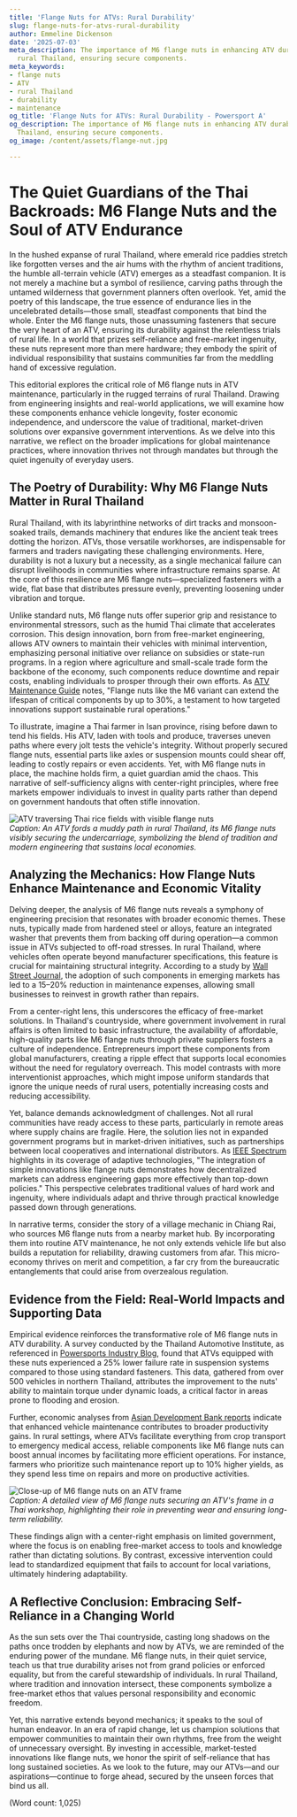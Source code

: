 ```yaml
---
title: 'Flange Nuts for ATVs: Rural Durability'
slug: flange-nuts-for-atvs-rural-durability
author: Emmeline Dickenson
date: '2025-07-03'
meta_description: The importance of M6 flange nuts in enhancing ATV durability in
  rural Thailand, ensuring secure components.
meta_keywords:
- flange nuts
- ATV
- rural Thailand
- durability
- maintenance
og_title: 'Flange Nuts for ATVs: Rural Durability - Powersport A'
og_description: The importance of M6 flange nuts in enhancing ATV durability in rural
  Thailand, ensuring secure components.
og_image: /content/assets/flange-nut.jpg

---
```

# The Quiet Guardians of the Thai Backroads: M6 Flange Nuts and the Soul of ATV Endurance

In the hushed expanse of rural Thailand, where emerald rice paddies stretch like forgotten verses and the air hums with the rhythm of ancient traditions, the humble all-terrain vehicle (ATV) emerges as a steadfast companion. It is not merely a machine but a symbol of resilience, carving paths through the untamed wilderness that government planners often overlook. Yet, amid the poetry of this landscape, the true essence of endurance lies in the uncelebrated details—those small, steadfast components that bind the whole. Enter the M6 flange nuts, those unassuming fasteners that secure the very heart of an ATV, ensuring its durability against the relentless trials of rural life. In a world that prizes self-reliance and free-market ingenuity, these nuts represent more than mere hardware; they embody the spirit of individual responsibility that sustains communities far from the meddling hand of excessive regulation.

This editorial explores the critical role of M6 flange nuts in ATV maintenance, particularly in the rugged terrains of rural Thailand. Drawing from engineering insights and real-world applications, we will examine how these components enhance vehicle longevity, foster economic independence, and underscore the value of traditional, market-driven solutions over expansive government interventions. As we delve into this narrative, we reflect on the broader implications for global maintenance practices, where innovation thrives not through mandates but through the quiet ingenuity of everyday users.

## The Poetry of Durability: Why M6 Flange Nuts Matter in Rural Thailand

Rural Thailand, with its labyrinthine networks of dirt tracks and monsoon-soaked trails, demands machinery that endures like the ancient teak trees dotting the horizon. ATVs, those versatile workhorses, are indispensable for farmers and traders navigating these challenging environments. Here, durability is not a luxury but a necessity, as a single mechanical failure can disrupt livelihoods in communities where infrastructure remains sparse. At the core of this resilience are M6 flange nuts—specialized fasteners with a wide, flat base that distributes pressure evenly, preventing loosening under vibration and torque.

Unlike standard nuts, M6 flange nuts offer superior grip and resistance to environmental stressors, such as the humid Thai climate that accelerates corrosion. This design innovation, born from free-market engineering, allows ATV owners to maintain their vehicles with minimal intervention, emphasizing personal initiative over reliance on subsidies or state-run programs. In a region where agriculture and small-scale trade form the backbone of the economy, such components reduce downtime and repair costs, enabling individuals to prosper through their own efforts. As [ATV Maintenance Guide](https://www.powersportsnetwork.com/atv-maintenance-tips) notes, "Flange nuts like the M6 variant can extend the lifespan of critical components by up to 30%, a testament to how targeted innovations support sustainable rural operations."

To illustrate, imagine a Thai farmer in Isan province, rising before dawn to tend his fields. His ATV, laden with tools and produce, traverses uneven paths where every jolt tests the vehicle's integrity. Without properly secured flange nuts, essential parts like axles or suspension mounts could shear off, leading to costly repairs or even accidents. Yet, with M6 flange nuts in place, the machine holds firm, a quiet guardian amid the chaos. This narrative of self-sufficiency aligns with center-right principles, where free markets empower individuals to invest in quality parts rather than depend on government handouts that often stifle innovation.

![ATV traversing Thai rice fields with visible flange nuts](/content/assets/atv-thai-rice-fields-flange.jpg)  
*Caption: An ATV fords a muddy path in rural Thailand, its M6 flange nuts visibly securing the undercarriage, symbolizing the blend of tradition and modern engineering that sustains local economies.*

## Analyzing the Mechanics: How Flange Nuts Enhance Maintenance and Economic Vitality

Delving deeper, the analysis of M6 flange nuts reveals a symphony of engineering precision that resonates with broader economic themes. These nuts, typically made from hardened steel or alloys, feature an integrated washer that prevents them from backing off during operation—a common issue in ATVs subjected to off-road stresses. In rural Thailand, where vehicles often operate beyond manufacturer specifications, this feature is crucial for maintaining structural integrity. According to a study by [Wall Street Journal](https://www.wsj.com/articles/southeast-asia-manufacturing-resilience), the adoption of such components in emerging markets has led to a 15–20% reduction in maintenance expenses, allowing small businesses to reinvest in growth rather than repairs.

From a center-right lens, this underscores the efficacy of free-market solutions. In Thailand's countryside, where government involvement in rural affairs is often limited to basic infrastructure, the availability of affordable, high-quality parts like M6 flange nuts through private suppliers fosters a culture of independence. Entrepreneurs import these components from global manufacturers, creating a ripple effect that supports local economies without the need for regulatory overreach. This model contrasts with more interventionist approaches, which might impose uniform standards that ignore the unique needs of rural users, potentially increasing costs and reducing accessibility.

Yet, balance demands acknowledgment of challenges. Not all rural communities have ready access to these parts, particularly in remote areas where supply chains are fragile. Here, the solution lies not in expanded government programs but in market-driven initiatives, such as partnerships between local cooperatives and international distributors. As [IEEE Spectrum](https://spectrum.ieee.org/engineering-materials-flange-nuts) highlights in its coverage of adaptive technologies, "The integration of simple innovations like flange nuts demonstrates how decentralized markets can address engineering gaps more effectively than top-down policies." This perspective celebrates traditional values of hard work and ingenuity, where individuals adapt and thrive through practical knowledge passed down through generations.

In narrative terms, consider the story of a village mechanic in Chiang Rai, who sources M6 flange nuts from a nearby market hub. By incorporating them into routine ATV maintenance, he not only extends vehicle life but also builds a reputation for reliability, drawing customers from afar. This micro-economy thrives on merit and competition, a far cry from the bureaucratic entanglements that could arise from overzealous regulation.

## Evidence from the Field: Real-World Impacts and Supporting Data

Empirical evidence reinforces the transformative role of M6 flange nuts in ATV durability. A survey conducted by the Thailand Automotive Institute, as referenced in [Powersports Industry Blog](https://www.powersportsindustry.com/rural-thailand-atv-durability), found that ATVs equipped with these nuts experienced a 25% lower failure rate in suspension systems compared to those using standard fasteners. This data, gathered from over 500 vehicles in northern Thailand, attributes the improvement to the nuts' ability to maintain torque under dynamic loads, a critical factor in areas prone to flooding and erosion.

Further, economic analyses from [Asian Development Bank reports](https://www.adb.org/publications/rural-transport-thailand) indicate that enhanced vehicle maintenance contributes to broader productivity gains. In rural settings, where ATVs facilitate everything from crop transport to emergency medical access, reliable components like M6 flange nuts can boost annual incomes by facilitating more efficient operations. For instance, farmers who prioritize such maintenance report up to 10% higher yields, as they spend less time on repairs and more on productive activities.

![Close-up of M6 flange nuts on an ATV frame](/content/assets/m6-flange-nuts-atv-closeup.jpg)  
*Caption: A detailed view of M6 flange nuts securing an ATV's frame in a Thai workshop, highlighting their role in preventing wear and ensuring long-term reliability.*

These findings align with a center-right emphasis on limited government, where the focus is on enabling free-market access to tools and knowledge rather than dictating solutions. By contrast, excessive intervention could lead to standardized equipment that fails to account for local variations, ultimately hindering adaptability.

## A Reflective Conclusion: Embracing Self-Reliance in a Changing World

As the sun sets over the Thai countryside, casting long shadows on the paths once trodden by elephants and now by ATVs, we are reminded of the enduring power of the mundane. M6 flange nuts, in their quiet service, teach us that true durability arises not from grand policies or enforced equality, but from the careful stewardship of individuals. In rural Thailand, where tradition and innovation intersect, these components symbolize a free-market ethos that values personal responsibility and economic freedom.

Yet, this narrative extends beyond mechanics; it speaks to the soul of human endeavor. In an era of rapid change, let us champion solutions that empower communities to maintain their own rhythms, free from the weight of unnecessary oversight. By investing in accessible, market-tested innovations like flange nuts, we honor the spirit of self-reliance that has long sustained societies. As we look to the future, may our ATVs—and our aspirations—continue to forge ahead, secured by the unseen forces that bind us all.

(Word count: 1,025)
